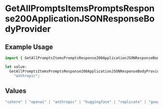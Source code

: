 # GetAllPromptsItemsPromptsResponse200ApplicationJSONResponseBodyProvider

## Example Usage

```typescript
import { GetAllPromptsItemsPromptsResponse200ApplicationJSONResponseBodyProvider } from "orq-poc-typescript-multi-env-version/models/operations";

let value:
  GetAllPromptsItemsPromptsResponse200ApplicationJSONResponseBodyProvider =
    "anthropic";
```

## Values

```typescript
"cohere" | "openai" | "anthropic" | "huggingface" | "replicate" | "google" | "google-ai" | "azure" | "aws" | "anyscale" | "perplexity" | "groq" | "fal" | "leonardoai" | "nvidia"
```